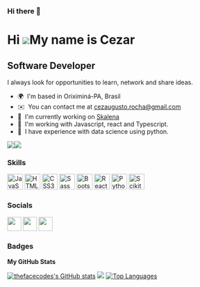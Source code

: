 ### Hi there 👋

<!--
**1cezar/1cezar** is a ✨ _special_ ✨ repository because its `README.md` (this file) appears on your GitHub profile.

Here are some ideas to get you started:

- 🔭 I’m currently working on ...
- 🌱 I’m currently learning ...
- 👯 I’m looking to collaborate on ...
- 🤔 I’m looking for help with ...
- 💬 Ask me about ...
- 📫 How to reach me: ...
- 😄 Pronouns: ...
- ⚡ Fun fact: ...
-->

Hi ![](https://user-images.githubusercontent.com/18350557/176309783-0785949b-9127-417c-8b55-ab5a4333674e.gif)My name is Cezar
===============================================================================================================================

Software Developer
----------------------

I always look for opportunities to learn, network and share ideas.

*   🌍  I'm based in Oriximiná-PA, Brasil
*   ✉️  You can contact me at [cezaugusto.rocha@gmail.com](mailto:cezaugusto.rocha@gmail.com)
*   🚀  I'm currently working on [Skalena](https://www.skalena.com/)
*   🧠  I'm working with Javascript, react and Typescript.
*   🤝  I have experience with data science using python.

<a href="https://www.twitter.com/Cezar_da_Rocha" target="_blank" rel="noreferrer"><img
                  src="https://img.shields.io/twitter/follow/Cezar_da_Rocha?logo=twitter&style=for-the-badge&color=0891b2&labelColor=1c1917"
                /></a><a href="https://www.github.com/1cezar" target="_blank" rel="noreferrer"><img
                  src="https://img.shields.io/github/followers/1cezar?logo=github&style=for-the-badge&color=0891b2&labelColor=1c1917" /></a>
                  
  ### Skills 
<p align="left">
<a href="https://developer.mozilla.org/en-US/docs/Web/JavaScript" target="_blank" rel="noreferrer"><img src="https://raw.githubusercontent.com/danielcranney/readme-generator/main/public/icons/skills/javascript-colored.svg" width="36" height="36" alt="JavaScript" /></a>
<a href="https://developer.mozilla.org/en-US/docs/Glossary/HTML5" target="_blank" rel="noreferrer"><img src="https://raw.githubusercontent.com/danielcranney/readme-generator/main/public/icons/skills/html5-colored.svg" width="36" height="36" alt="HTML5" /></a>
<a href="https://www.w3.org/TR/CSS/#css" target="_blank" rel="noreferrer"><img src="https://raw.githubusercontent.com/danielcranney/readme-generator/main/public/icons/skills/css3-colored.svg" width="36" height="36" alt="CSS3" /></a>
<a href="https://sass-lang.com/" target="_blank" rel="noreferrer"><img src="https://raw.githubusercontent.com/danielcranney/readme-generator/main/public/icons/skills/sass-colored.svg" width="36" height="36" alt="Sass" /></a>
<a href="https://getbootstrap.com/" target="_blank" rel="noreferrer"><img src="https://raw.githubusercontent.com/danielcranney/readme-generator/main/public/icons/skills/bootstrap-colored.svg" width="36" height="36" alt="Bootstrap" /></a>
<a href="https://reactjs.org/" target="_blank" rel="noreferrer"><img src="https://raw.githubusercontent.com/danielcranney/readme-generator/main/public/icons/skills/react-colored.svg" width="36" height="36" alt="React" /></a>
<a href="https://www.python.org/" target="_blank" rel="noreferrer"><img src="https://s3.dualstack.us-east-2.amazonaws.com/pythondotorg-assets/media/files/python-logo-only.svg" width="36" height="36" alt="Python" /></a>
<a href="https://scikit-learn.org/" target="_blank" rel="noreferrer"><img src="https://avatars.githubusercontent.com/u/365630?s=200&v=4" width="36" height="36" alt="Scikit-learn" /></a>

 ### Socials
                  
                  
<p align="left">
                          
<a href="https://github.com/1cezar" target="_blank" rel="noreferrer"><img src="https://raw.githubusercontent.com/danielcranney/readme-generator/main/public/icons/socials/github.svg" width="32" height="32" /></a>
<a href="https://www.instagram.com/cezar_4ugusto/" target="_blank" rel="noreferrer"><img src="https://raw.githubusercontent.com/danielcranney/readme-generator/main/public/icons/socials/instagram.svg" width="32" height="32" /></a>
<a href="https://www.linkedin.com/in/cezar-rocha-7153b91a4" target="_blank" rel="noreferrer"><img src="https://raw.githubusercontent.com/danielcranney/readme-generator/main/public/icons/socials/linkedin.svg" width="32" height="32" /></a>
</p>

### Badges

<b>My GitHub Stats</b>

<a href="http://www.github.com/1cezar"><img src="https://github-readme-stats.vercel.app/api?username=1cezar&show_icons=true&hide=prs,issues,contribs&title_color=0891b2&text_color=ffffff&icon_color=0891b2&bg_color=1c1917&hide_border=true&show_icons=true" alt="thefacecodes's GitHub stats" /></a>
<a href="http://www.github.com/1cezar"><img src="https://github-readme-streak-stats.herokuapp.com/?user=1cezar&stroke=ffffff&background=1c1917&ring=0891b2&fire=0891b2&currStreakNum=ffffff&currStreakLabel=0891b2&sideNums=ffffff&sideLabels=ffffff&dates=ffffff&hide_border=true" /></a>
<a href="https://github.com/1cezar" align="left"><img src="https://github-readme-stats.vercel.app/api/top-langs/?username=1cezar&langs_count=10&title_color=0891b2&text_color=ffffff&icon_color=0891b2&bg_color=1c1917&hide_border=true&locale=en&custom_title=Top%20%Languages" alt="Top Languages" /></a>

